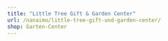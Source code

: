 ```yaml
---
title: "Little Tree Gift & Garden Center"
url: /nanaimo/little-tree-gift-und-garden-center/
shop: Garten-Center
---
```

